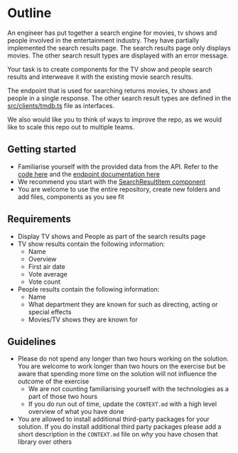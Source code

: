 # Outline

An engineer has put together a search engine for movies, tv shows and people involved in the entertainment industry. They have partially implemented the search results page. The search results page only displays movies. The other search result types are displayed with an error message.

Your task is to create components for the TV show and people search results and interweave it with the existing movie search results.

The endpoint that is used for searching returns movies, tv shows and people in a single response. The other search result types are defined in the [src/clients/tmdb.ts](src/clients/tmdb.ts) file as interfaces.

We also would like you to think of ways to improve the repo, as we would like to scale this repo out to multiple teams.

## Getting started

- Familiarise yourself with the provided data from the API. Refer to the [code here](src/clients/tmdb.ts) and the [endpoint documentation here](https://developer.themoviedb.org/reference/search-multi)
- We recommend you start with the [SearchResultItem component](/src/app/search/SearchResultItem.tsx)
- You are welcome to use the entire repository, create new folders and add files, components as you see fit

## Requirements

- Display TV shows and People as part of the search results page
- TV show results contain the following information:
  - Name
  - Overview
  - First air date
  - Vote average
  - Vote count
- People results contain the following information:
  - Name
  - What department they are known for such as directing, acting or special effects
  - Movies/TV shows they are known for

## Guidelines

- Please do not spend any longer than two hours working on the solution. You are welcome to work longer than two hours on the exercise but be aware that spending more time on the solution will not influence the outcome of the exercise
  - We are not counting familiarising yourself with the technologies as a part of those two hours
  - If you do run out of time, update the `CONTEXT.md` with a high level overview of what you have done
- You are allowed to install additional third-party packages for your solution. If you do install additional third party packages please add a short description in the `CONTEXT.md` file on _why_ you have chosen that library over others
